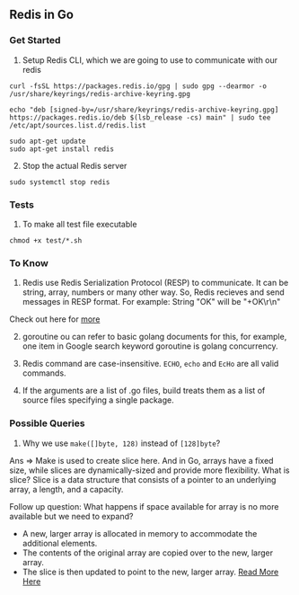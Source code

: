 ## Redis in Go

### Get Started
1. Setup Redis CLI, which we are going to use to communicate with our redis
```
curl -fsSL https://packages.redis.io/gpg | sudo gpg --dearmor -o /usr/share/keyrings/redis-archive-keyring.gpg

echo "deb [signed-by=/usr/share/keyrings/redis-archive-keyring.gpg] https://packages.redis.io/deb $(lsb_release -cs) main" | sudo tee /etc/apt/sources.list.d/redis.list

sudo apt-get update
sudo apt-get install redis
```

2. Stop the actual Redis server
```
sudo systemctl stop redis
```

### Tests
1. To make all test file executable 
```
chmod +x test/*.sh
```


### To Know
1. Redis use Redis Serialization Protocol (RESP) to communicate. It can be string, array, numbers or many other way. So, Redis recieves and send messages in RESP format. For example: String "OK" will be "+OK\r\n"

Check out here for [more](https://redis.io/docs/latest/develop/reference/protocol-spec/)

2. goroutine
ou can refer to basic golang documents for this, for example, one item in Google search keyword goroutine is golang concurrency.

3. Redis command are case-insensitive. `ECHO`, `echo` and `EcHo` are all valid commands.

4. If the arguments are a list of .go files, build treats them as a list of source files specifying a single package.

### Possible Queries
1. Why we use `make([]byte, 128)` instead of `[128]byte`?

Ans => Make is used to create slice here. And in Go, arrays have a fixed size, while slices are dynamically-sized and provide more flexibility. What is slice? Slice is a data structure that consists of a pointer to an underlying array, a length, and a capacity. 

Follow up question: What happens if space available for array is no more available but we need to expand?
- A new, larger array is allocated in memory to accommodate the additional elements.
- The contents of the original array are copied over to the new, larger array.
- The slice is then updated to point to the new, larger array.
[Read More Here](https://go101.org/article/container.html#:~:text=The%20length%20and%20capacity%20of,be%20viewed%20as%20dynamic%20arrays.)
